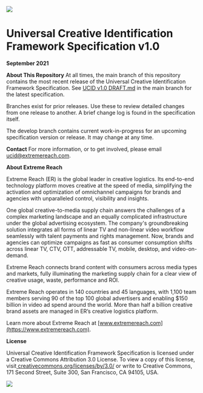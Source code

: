![](https://app.extremereach.com/content/images/logo_header.gif)

# Universal Creative Identification Framework Specification v1.0

**September 2021**

**About This Repository**
At all times, the main branch of this repository contains the most recent release of the Universal Creative Identification Framework Specification. See [UCID v1.0 DRAFT.md](https://github.com/TalentPartnersVentures/ucid/blob/main/UCID%20v1.0%20DRAFT.md) in the main branch for the latest specification.

Branches exist for prior releases. Use these to review detailed changes from one release to another. A brief change log is found in the specification itself.

The develop branch contains current work-in-progress for an upcoming specification version or release. It may change at any time.

**Contact**
For more information, or to get involved, please email ucid@extremereach.com.

**About Extreme Reach**

Extreme Reach (ER) is the global leader in creative logistics. Its end-to-end technology platform moves creative at the speed of media, simplifying the activation and optimization of omnichannel campaigns for brands and agencies with unparalleled control, visibility and insights. 

One global creative-to-media supply chain answers the challenges of a complex marketing landscape and an equally complicated infrastructure under the global advertising ecosystem. The company's groundbreaking solution integrates all forms of linear TV and non-linear video workflow seamlessly with talent payments and rights management. Now, brands and agencies can optimize campaigns as fast as consumer consumption shifts across linear TV, CTV, OTT, addressable TV, mobile, desktop, and video-on-demand. 

Extreme Reach connects brand content with consumers across media types and markets, fully illuminating the marketing supply chain for a clear view of creative usage, waste, performance and ROI. 
 
Extreme Reach operates in 140 countries and 45 languages, with 1,100 team members serving 90 of the top 100 global advertisers and enabling $150 billion in video ad spend around the world. More than half a billion creative brand assets are managed in ER’s creative logistics platform.

Learn more about Extreme Reach at [www.extremereach.com](https://www.extremereach.com).

**License**

Universal Creative Identification Framework Specification is licensed under a Creative Commons Attribution 3.0 License. To view a copy of this license, visit[ creativecommons.org/licenses/by/3.0/](http://creativecommons.org/licenses/by/3.0/) or write to Creative Commons, 171 Second Street, Suite 300, San Francisco, CA 94105, USA.

![](https://drive.google.com/uc?id=1cbwEGlb8S69SndIDoHnvc5_3TfmkGM7R)
